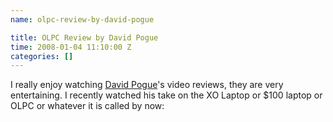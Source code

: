 ```yaml
---
name: olpc-review-by-david-pogue

title: OLPC Review by David Pogue
time: 2008-01-04 11:10:00 Z
categories: []
---
```


I really enjoy watching <a href="http://www.davidpogue.com/">David Pogue</a>'s video reviews, they are very entertaining. I recently watched his take on the XO Laptop or $100 laptop or OLPC or whatever it is called by now:

<object height="355" width="425"><param name="movie" value="http://www.youtube.com/v/BBoghPvyhts&amp;rel=1"><param name="wmode" value="transparent"><embed src="http://www.youtube.com/v/BBoghPvyhts&amp;rel=1" type="application/x-shockwave-flash" wmode="transparent" height="355" width="425"></embed></object>
